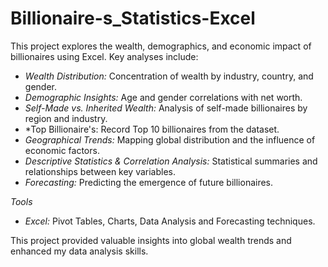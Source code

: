 # Billionaire-s_Statistics-Excel

This project explores the wealth, demographics, and economic impact of billionaires using Excel. Key analyses include:

* *Wealth Distribution:* Concentration of wealth by industry, country, and gender.
* *Demographic Insights:* Age and gender correlations with net worth.
* *Self-Made vs. Inherited Wealth:* Analysis of self-made billionaires by region and industry.
* *Top Billionaire's: Record Top 10 billionaires from the dataset.
* *Geographical Trends:* Mapping global distribution and the influence of economic factors.
* *Descriptive Statistics & Correlation Analysis:* Statistical summaries and relationships between key variables.
* *Forecasting:* Predicting the emergence of future billionaires.

*Tools*

* *Excel:* Pivot Tables, Charts, Data Analysis and Forecasting techniques.

This project provided valuable insights into global wealth trends and enhanced my data analysis skills.
